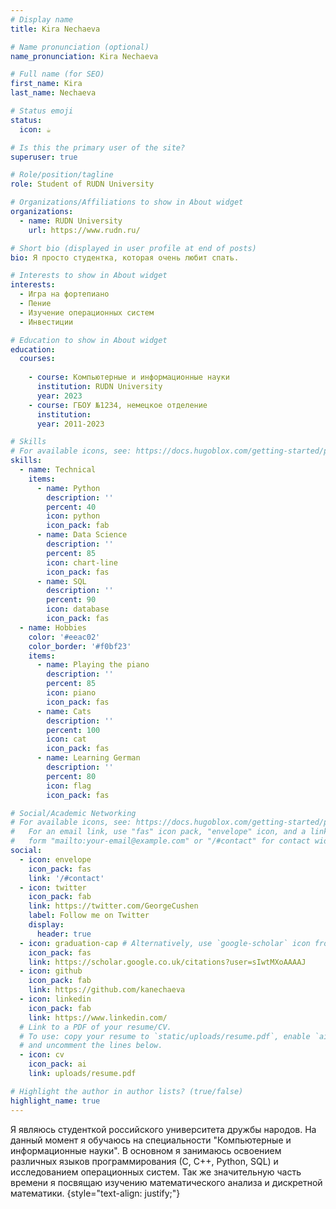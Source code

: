 ```yaml
---
# Display name
title: Kira Nechaeva

# Name pronunciation (optional)
name_pronunciation: Kira Nechaeva

# Full name (for SEO)
first_name: Kira
last_name: Nechaeva

# Status emoji
status:
  icon: ☕️

# Is this the primary user of the site?
superuser: true

# Role/position/tagline
role: Student of RUDN University

# Organizations/Affiliations to show in About widget
organizations:
  - name: RUDN University
    url: https://www.rudn.ru/

# Short bio (displayed in user profile at end of posts)
bio: Я просто студентка, которая очень любит спать.

# Interests to show in About widget
interests:
  - Игра на фортепиано
  - Пение
  - Изучение операционных систем
  - Инвестиции

# Education to show in About widget
education:
  courses:
  
    - course: Компьютерные и информационные науки
      institution: RUDN University
      year: 2023
    - course: ГБОУ №1234, немецкое отделение
      institution: 
      year: 2011-2023

# Skills
# For available icons, see: https://docs.hugoblox.com/getting-started/page-builder/#icons
skills:
  - name: Technical
    items:
      - name: Python
        description: ''
        percent: 40
        icon: python
        icon_pack: fab
      - name: Data Science
        description: ''
        percent: 85
        icon: chart-line
        icon_pack: fas
      - name: SQL
        description: ''
        percent: 90
        icon: database
        icon_pack: fas
  - name: Hobbies
    color: '#eeac02'
    color_border: '#f0bf23'
    items:
      - name: Playing the piano
        description: ''
        percent: 85
        icon: piano
        icon_pack: fas
      - name: Cats
        description: ''
        percent: 100
        icon: cat
        icon_pack: fas
      - name: Learning German
        description: ''
        percent: 80
        icon: flag
        icon_pack: fas

# Social/Academic Networking
# For available icons, see: https://docs.hugoblox.com/getting-started/page-builder/#icons
#   For an email link, use "fas" icon pack, "envelope" icon, and a link in the
#   form "mailto:your-email@example.com" or "/#contact" for contact widget.
social:
  - icon: envelope
    icon_pack: fas
    link: '/#contact'
  - icon: twitter
    icon_pack: fab
    link: https://twitter.com/GeorgeCushen
    label: Follow me on Twitter
    display:
      header: true
  - icon: graduation-cap # Alternatively, use `google-scholar` icon from `ai` icon pack
    icon_pack: fas
    link: https://scholar.google.co.uk/citations?user=sIwtMXoAAAAJ
  - icon: github
    icon_pack: fab
    link: https://github.com/kanechaeva
  - icon: linkedin
    icon_pack: fab
    link: https://www.linkedin.com/
  # Link to a PDF of your resume/CV.
  # To use: copy your resume to `static/uploads/resume.pdf`, enable `ai` icons in `params.yaml`,
  # and uncomment the lines below.
  - icon: cv
    icon_pack: ai
    link: uploads/resume.pdf

# Highlight the author in author lists? (true/false)
highlight_name: true
---
```


Я являюсь студенткой российского университета дружбы народов. На данный момент я обучаюсь на специальности "Компьютерные и информационные науки". В основном я занимаюсь освоением различных языков программирования (С, С++, Python, SQL) и исследованием операционных систем. Так же значительную часть времени я посвящаю изучению математического анализа и дискретной математики.
{style="text-align: justify;"}
